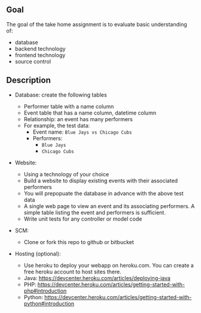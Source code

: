 ## Goal

The goal of the take home assignment is to evaluate basic understanding of:

- database
- backend technology
- frontend technology
- source control

## Description

- Database: create the following tables
  - Performer table with a name column
  - Event table that has a name column, datetime column
  - Relationship: an event has many performers
  - For example, the test data:
    - Event name: `Blue Jays vs Chicago Cubs`
    - Performers:
        - `Blue Jays`
        - `Chicago Cubs`

- Website:
  - Using a technology of your choice
  - Build a website to display existing events with their associated performers
  - You will prepopuate the database in advance with the above test data
  - A single web page to view an event and its associating performers. A simple table listing the event and performers is sufficient.
  - Write unit tests for any controller or model code

- SCM:
  - Clone or fork this repo to github or bitbucket

- Hosting (optional):
  - Use heroku to deploy your webapp on heroku.com. You can create a free heroku account to host sites there.
  - Java: https://devcenter.heroku.com/articles/deploying-java
  - PHP: https://devcenter.heroku.com/articles/getting-started-with-php#introduction
  - Python: https://devcenter.heroku.com/articles/getting-started-with-python#introduction
